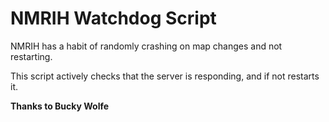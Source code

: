 # NMRIH Watchdog Script
NMRIH has a habit of randomly crashing on map changes and not restarting.  

This script actively checks that the server is responding, and if not restarts it.  

**Thanks to Bucky Wolfe**